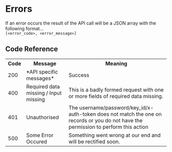 Errors
======

If an error occurs the result of the API call will be a JSON array with the following format...   
```[<error_code>, <error_message>]```

Code Reference
--------------
<table>
    <tr>
        <th>Code</th>
        <th>Message</th>
        <th>Meaning</th>
    </tr>
    <tr>
        <td>200</td>
        <td>*API specific messages*</td>
        <td>Success</td>
    </tr>
    <tr>
        <td>400</td>
        <td>Required data missing / Input missing</td>
        <td>This is a badly formed request with one or more fields of required data missing.</td>
    </tr>
    <tr>
        <td>401</td>
        <td>Unauthorised</td>
        <td>The username/password/key_id/x-auth-token does not match the one on records or you do not have the permission to perform this action</td>
    </tr>
    <tr>
        <td>500</td>
        <td>Some Error Occured</td>
        <td>Something went wrong at our end and will be rectified soon.</td>
    </tr>
</table>